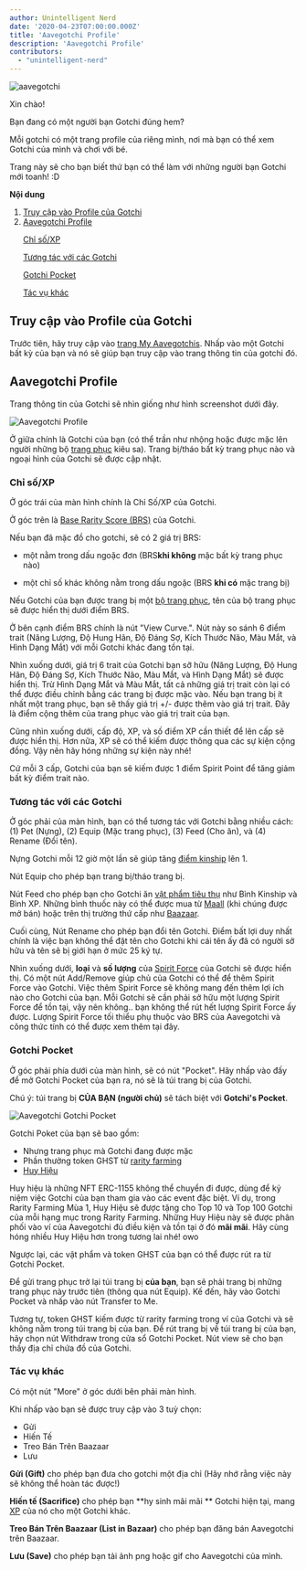 ```yaml
---
author: Unintelligent Nerd
date: '2020-04-23T07:00:00.000Z'
title: 'Aavegotchi Profile'
description: 'Aavegotchi Profile'
contributors:
  - "unintelligent-nerd"
---
```


<div class="headerImageContainer">
<img class="headerImage" src="/aavegotchi-profile/aavegotchi.png" alt="aavegotchi" />
<p class="headerImageText">Xin chào!</p>
</div>

Bạn đang có một người bạn Gotchi đúng hem?

Mỗi gotchi có một trang profile của riêng mình, nơi mà bạn có thể xem Gotchi của mình và chơi với bé.

Trang này sẽ cho bạn biết thứ bạn có thể làm với những người bạn Gotchi mới toanh! :D

<div class="contentsBox">

**Nội dung**

<ol>
<li><a href=#accessing-your-gotchi-profile>Truy cập vào Profile của Gotchi</a></li>
<li><a href=#gotchi-profile>Aavegotchi Profile</a></li>
<p><a href=#stats-xp>Chỉ số/XP</a></p>
<p><a href=#interact-with-your-gotchi>Tương tác với các Gotchi</a></p>
<p><a href=#gotchi-pocket>Gotchi Pocket</a></p>
<p><a href=#more-actions>Tác vụ khác</a></p>
</ol>

</div>

## Truy cập vào Profile của Gotchi

Trước tiên, hãy truy cập vào [trang My Aavegotchis](https://aavegotchi.com/aavegotchis). Nhấp vào một Gotchi bất kỳ của bạn và nó sẽ giúp bạn truy cập vào trang thông tin của gotchi đó.

## Aavegotchi Profile

Trang thông tin của Gotchi sẽ nhìn giống như hình screenshot dưới đây.

<img class = "bodyImage" src = "/aavegotchi-profile/aavegotchi-profile.png" alt = "Aavegotchi Profile" />

Ở giữa chính là Gotchi của bạn (có thể trần như nhộng hoặc được mặc lên người những bộ [trang phục](/wearables) kiêu sa). Trang bị/tháo bất kỳ trang phục nào và ngoại hình của Gotchi sẽ được cập nhật.

### Chỉ số/XP

Ở góc trái của màn hình chính là Chỉ Số/XP của Gotchi.

Ở góc trên là [Base Rarity Score (BRS)](/rarity-farming#base-rarity-score) của Gotchi.

Nếu bạn đã mặc đồ cho gotchi, sẽ có 2 giá trị BRS:

* một nằm trong dấu ngoặc đơn (BRS**khi không** mặc bất kỳ trang phục nào)

* một chỉ số khác không nằm trong dấu ngoặc (BRS **khi có** mặc trang bị)

Nếu Gotchi của bạn được trang bị một [bộ trang phục](/sets), tên của bộ trang phục sẽ được hiển thị dưới điểm BRS.

Ở bên cạnh điểm BRS chính là nút "View Curve.". Nút này so sánh 6 điểm trait (Năng Lượng, Độ Hung Hãn, Độ Đáng Sợ, Kích Thước Não, Màu Mắt, và Hình Dạng Mắt) với mỗi Gotchi khác đang tồn tại.

Nhìn xuống dưới, giá trị 6 trait của Gotchi bạn sỡ hữu (Năng Lượng, Độ Hung Hãn, Độ Đáng Sợ, Kích Thước Não, Màu Mắt, và Hình Dạng Mắt) sẽ được hiển thị. Trừ Hình Dạng Mắt và Màu Mắt, tất cả những giá trị trait còn lại có thể được điều chỉnh bằng các trang bị được mặc vào. Nếu bạn trang bị ít nhất một trang phục, bạn sẽ thấy giá trị +/- được thêm vào giá trị trait. Đây là điểm cộng thêm của trang phục vào giá trị trait của bạn.

Cũng nhìn xuống dưới, cấp độ, XP, và số điểm XP cần thiết để lên cấp sẽ được hiển thị. Hơn nữa, XP sẽ có thể kiếm được thông qua các sự kiện cộng đồng. Vậy nên hãy hóng những sự kiện này nhé!

Cứ mỗi 3 cấp, Gotchi của bạn sẽ kiếm được 1 điểm Spirit Point để tăng giảm bất kỳ điểm trait nào.

### Tương tác với các Gotchi

Ở góc phải của màn hình, bạn có thể tương tác với Gotchi bằng nhiều cách: (1) Pet (Nựng), (2) Equip (Mặc trang phục), (3) Feed (Cho ăn), và (4) Rename (Đổi tên).

Nựng Gotchi mỗi 12 giờ một lần sẽ giúp tăng [điểm kinship](/traits#kinship) lên 1.

Nút Equip cho phép bạn trang bị/tháo trang bị.

Nút Feed cho phép bạn cho Gotchi ăn [vật phẩm tiêu thụ](/wearables#consumables) như Bình Kinship và Bình XP. Những bình thuốc này có thể được mua từ [Maall](/maall) (khi chúng được mở bán) hoặc trên thị trường thứ cấp như [Baazaar](/baazaar).

Cuối cùng, Nút Rename cho phép bạn đổi tên Gotchi. Điểm bất lợi duy nhất chính là việc bạn không thể đặt tên cho Gotchi khi cái tên ấy đã có người sở hữu và tên sẽ bị giới hạn ở mức 25 ký tự.

Nhìn xuống dưới, **loại** và **số lượng** của [Spirit Force](/glossary#spirit-force) của Gotchi sẽ được hiển thị. Có một nút Add/Remove giúp chủ của Gotchi có thể để thêm Spirit Force vào Gotchi. Việc thêm Spirit Force sẽ không mang đến thêm lợi ích nào cho Gotchi của bạn. Mỗi Gotchi sẽ cần phải sở hữu một lượng Spirit Force để tồn tại, vậy nên không.. bạn không thể rút hết lượng Spirit Force ấy được. Lượng Spirit Force tối thiểu phụ thuộc vào BRS của Aavegotchi và công thức tính có thể được xem thêm tại đây.

### Gotchi Pocket

Ở góc phải phía dưới của màn hình, sẽ có nút "Pocket". Hãy nhấp vào đấy để mở Gotchi Pocket của bạn ra, nó sẽ là túi trang bị của Gotchi.

Chú ý: túi trang bị **CỦA BẠN (người chủ)** sẽ tách biệt với **Gotchi's Pocket**.

<img class = "bodyImage" src = "/aavegotchi-profile/aavegotchi-gotchi-pocket.png" alt = "Aavegotchi Gotchi Pocket" />

Gotchi Poket của bạn sẽ bao gồm:

* Nhưng trang phục mà Gotchi đang được mặc
* Phần thưởng token GHST từ [rarity farming](/rarity-farming)
* [Huy Hiệu](/baadge)

Huy hiệu là những NFT ERC-1155 không thể chuyển đi được, dùng để kỷ niệm việc Gotchi của bạn tham gia vào các event đặc biệt. Ví dụ, trong Rarity Farming Mùa 1, Huy Hiệu sẽ được tặng cho Top 10 và Top 100 Gotchi của mỗi hạng mục trong Rarity Farming. Những Huy Hiệu này sẽ được phân phối vào ví của Aavegotchi đủ điều kiện và tồn tại ở đó **mãi mãi**. Hãy cùng hóng nhiều Huy Hiệu hơn trong tương lai nhé! owo

Ngược lại, các vật phẩm và token GHST của bạn có thể được rút ra từ Gotchi Pocket.

Để gửi trang phục trở lại túi trang bị **của bạn**, bạn sẽ phải trang bị những trang phục này trước tiên (thông qua nút Equip). Kế đến, hãy vào Gotchi Pocket và nhấp vào nút Transfer to Me.

Tương tự, token GHST kiếm được từ rarity farming trong ví của Gotchi và sẽ không nằm trong túi trang bị của bạn. Để rút trang bị về túi trang bị của bạn, hãy chọn nút Withdraw trong cửa sổ Gotchi Pocket. Nút view sẽ cho bạn thấy địa chỉ chứa đồ của Gotchi.

### Tác vụ khác

Có một nút "More" ở góc dưới bên phải màn hình.

Khi nhấp vào bạn sẽ được truy cập vào 3 tuỳ chọn:

* Gửi
* Hiến Tế
* Treo Bán Trên Baazaar
* Lưu

**Gửi (Gift)** cho phép bạn đưa cho gotchi một địa chỉ (Hãy nhớ rằng việc này sẽ không thể hoàn tác được!)

**Hiến tế (Sacrifice)** cho phép bạn **hy sinh mãi mãi ** Gotchi hiện tại, mang [XP](/traits#experience) của nó cho một Gotchi khác.

**Treo Bán Trên Baazaar (List in Bazaar)** cho phép bạn đăng bán Aavegotchi trên Baazaar.

**Lưu (Save)** cho phép bạn tải ảnh png hoặc gif cho Aavegotchi của mình.